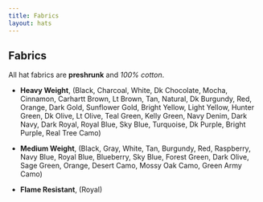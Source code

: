 ```yaml
---
title: Fabrics
layout: hats
---
```


## Fabrics

All hat fabrics are **preshrunk** and *100% cotton*.

* **Heavy Weight**, (Black, Charcoal, White, Dk Chocolate, Mocha, Cinnamon, Carhartt Brown, Lt Brown, Tan, Natural, Dk Burgundy, Red, Orange, Dark Gold, Sunflower Gold, Bright Yellow, Light Yellow, Hunter Green, Dk Olive, Lt Olive, Teal Green, Kelly Green, Navy Denim, Dark Navy, Dark Royal, Royal Blue, Sky Blue, Turquoise, Dk Purple, Bright Purple, Real Tree Camo)

* **Medium Weight**, (Black, Gray, White, Tan,
Burgundy, Red, Raspberry, Navy Blue, Royal Blue, Blueberry, Sky Blue, Forest Green, Dark Olive, Sage Green, Orange, Desert Camo, Mossy Oak Camo, Green Army Camo)

* **Flame Resistant**, (Royal)

